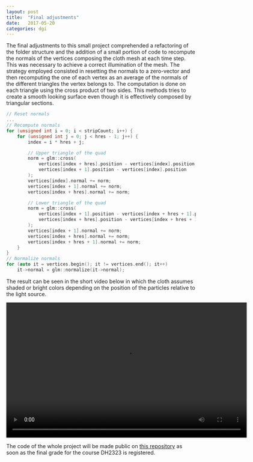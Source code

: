 ```yaml
---
layout: post
title:  "Final adjustments"
date:   2017-05-20
categories: dgi
---
```


The final adjustments to this small project comprehended a refactoring of the folder structure and the addition of a small portion of code to recompute the normals of the vertices composing the cloth mesh at each time step. This was necessary to achieve a correct illumination of the mesh. The strategy employed consisted in resetting the normals to a zero-vector and then recomputing the one of each vertex as an average of the normals of the different triangles the vertex belongs to. The computation is done on each triangle using the cross product of two sides. This methods tries to create a smooth looking surface even though it is effectively composed by triangular sections.

```c++
// Reset normals
...
// Recompute normals
for (unsigned int i = 0; i < stripCount; i++) {
    for (unsigned int j = 0; j < hres - 1; j++) {
        index = i * hres + j;

        // Upper triangle of the quad
        norm = glm::cross(
            vertices[index + hres].position - vertices[index].position,
            vertices[index + 1].position - vertices[index].position
        );
        vertices[index].normal += norm;
        vertices[index + 1].normal += norm;
        vertices[index + hres].normal += norm;

        // Lower triangle of the quad
        norm = glm::cross(
            vertices[index + 1].position - vertices[index + hres + 1].position,
            vertices[index + hres].position - vertices[index + hres + 1].position
        );
        vertices[index + 1].normal += norm;
        vertices[index + hres].normal += norm;
        vertices[index + hres + 1].normal += norm;
    }
}
// Normalize normals
for (auto it = vertices.begin(); it != vertices.end(); it++)
    it->normal = glm::normalize(it->normal);
```

The result can be seen in the short video below in which the cloth assumes shaded or bright colors depending on the position of the particles relative to the light source.

<video width="640" height="360" controls>
  <source src="{{site.videos}}/cloth_normals.mp4" type="video/mp4">
</video>


The code of the whole project will be made public on [this repository](https://github.com/piax93/OpenGL_clothsim) as soon as the final grade for the course DH2323 is registered.